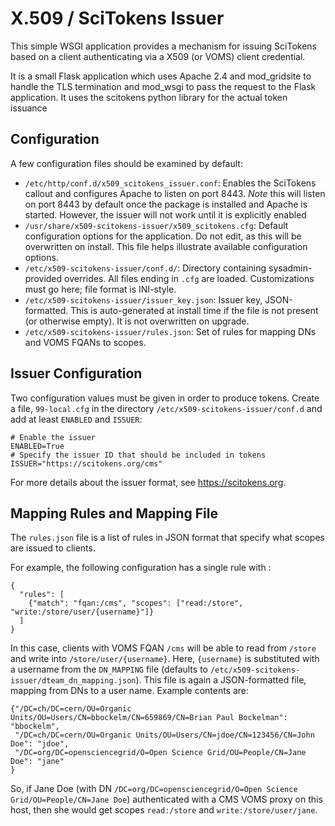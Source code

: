 
X.509 / SciTokens Issuer
========================

This simple WSGI application provides a mechanism for issuing SciTokens based on a client
authenticating via a X509 (or VOMS) client credential.

It is a small Flask application which uses Apache 2.4 and mod\_gridsite to handle the TLS
termination and mod\_wsgi to pass the request to the Flask application.  It uses the
scitokens python library for the actual token issuance

Configuration
-------------

A few configuration files should be examined by default:

- `/etc/http/conf.d/x509_scitokens_issuer.conf`: Enables the SciTokens callout and configures Apache to
  listen on port 8443.  *Note* this will listen on port 8443 by default once the package is installed
  and Apache is started.  However, the issuer will not work until it is explicitly enabled
- `/usr/share/x509-scitokens-issuer/x509_scitokens.cfg`: Default configuration options for the application.  Do
  not edit, as this will be overwritten on install.  This file helps illustrate available configuration
  options.
- `/etc/x509-scitokens-issuer/conf.d/`: Directory containing sysadmin-provided overrides.  All files ending in `.cfg`
  are loaded.  Customizations must go here; file format is INI-style.
- `/etc/x509-scitokens-issuer/issuer_key.json`: Issuer key, JSON-formatted.  This is auto-generated at install time
  if the file is not present (or otherwise empty).  It is not overwritten on upgrade.
- `/etc/x509-scitokens-issuer/rules.json`: Set of rules for mapping DNs and VOMS FQANs to scopes.

Issuer Configuration
--------------------

Two configuration values must be given in order to produce tokens.  Create a file, `99-local.cfg` in the directory
`/etc/x509-scitokens-issuer/conf.d` and add at least `ENABLED` and `ISSUER`: 

```
# Enable the issuer
ENABLED=True
# Specify the issuer ID that should be included in tokens
ISSUER="https://scitokens.org/cms"
```

For more details about the issuer format, see https://scitokens.org.

Mapping Rules and Mapping File
------------------------------

The `rules.json` file is a list of rules in JSON format that specify what scopes are issued to clients.

For example, the following configuration has a single rule with :
```
{
  "rules": [
    {"match": "fqan:/cms", "scopes": ["read:/store", "write:/store/user/{username}"]}
  ]
}
```

In this case, clients with VOMS FQAN `/cms` will be able to read from `/store` and write into `/store/user/{username}`.
Here, `{username}` is substituted with a username from the `DN_MAPPING` file (defaults to
`/etc/x509-scitokens-issuer/dteam_dn_mapping.json`).  This file is again a JSON-formatted file, mapping from DNs to
a user name.  Example contents are:

```
{"/DC=ch/DC=cern/OU=Organic Units/OU=Users/CN=bbockelm/CN=659869/CN=Brian Paul Bockelman": "bbockelm",
 "/DC=ch/DC=cern/OU=Organic Units/OU=Users/CN=jdoe/CN=123456/CN=John Doe": "jdoe",
 "/DC=org/DC=opensciencegrid/O=Open Science Grid/OU=People/CN=Jane Doe": "jane"
}
```

So, if Jane Doe (with DN `/DC=org/DC=opensciencegrid/O=Open Science Grid/OU=People/CN=Jane Doe`) authenticated with a CMS VOMS
proxy on this host, then she would get scopes `read:/store` and `write:/store/user/jane`.
